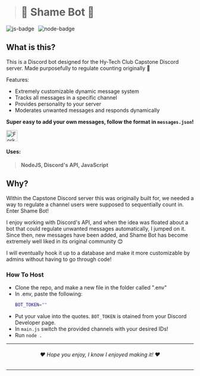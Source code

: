 > # 👑 **Shame Bot** 👑

<img src="https://img.shields.io/badge/JavaScript-F7DF1E?style=for-the-badge&logo=javascript&logoColor=black" alt="js-badge" /> &ensp;<img src="https://img.shields.io/badge/Node.js-43853D?style=for-the-badge&logo=node.js&logoColor=white" alt="node-badge" /> &ensp;

## What is this?
This is a Discord bot designed for the Hy-Tech Club Capstone Discord 
server. Made purposefully to regulate counting originally 🙂

Features:
* Extremely customizable dynamic message system
* Tracks all messages in a specific channel
* Provides personality to your server
* Moderates unwanted messages and responds dynamically

**Super easy to add your own messages, follow the format in `messages.json`!**

<img style="height:30px; display: block" alt="Fork repo" src="https://img.shields.io/github/forks/RoyalTwo/shamebot?color=lightblue&label=fork&style=for-the-badge"/>

#### Uses:
> **NodeJS, Discord's API, JavaScript**

## Why?
Within the Capstone Discord server this was originally built for, 
we needed a way to regulate a channel users were supposed to sequentially
count in. Enter Shame Bot!

I enjoy working with Discord's API, and when the idea was floated about a bot
that could regulate unwanted messages automatically, I jumped on it. Since then,
new messages have been added, and Shame Bot has become extremely well liked in
its original community 😊

I will eventually hook it up to a database and make it more customizable by admins
without having to go through code!

### How To Host

- Clone the repo, and make a new file in the folder called ".env"
- In .env, paste the following:
    ```bash
    BOT_TOKEN=""
    ```
- Put your value into the quotes. `BOT_TOKEN` is otained from your Discord Developer page.
- In `main.js` switch the provided channels with your desired IDs!
- Run `node .`

---
<h6 align="center">❤️ Hope you enjoy, I know I enjoyed making it! ❤️</h6>

---
